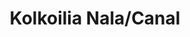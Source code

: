 ---
title: "Kolkoilia Nala/Canal"
title_bn: "কলকৈলিয়া নালা"
description: "It started flowing from Koyanja River of Lakhai Upazilla of Habiganj and flows upto Shantoshpur."
---